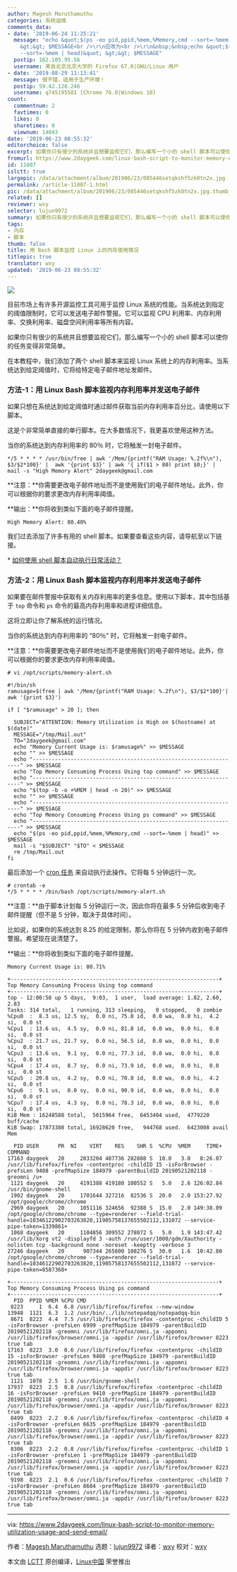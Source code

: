 ```yaml
---
author: Magesh Maruthamuthu
categories: 系统运维
comments_data:
- date: '2019-06-24 11:25:21'
  message: "echo &quot;$(ps -eo pid,ppid,%mem,%Memory,cmd --sort=-%mem | head)&quot;
    &gt;&gt; $MESSAGE<br />\r\n应改为<br />\r\n&nbsp;&nbsp;echo &quot;$(ps -eo pid,ppid,%mem,%cpu,cmd
    --sort=-%mem | head)&quot; &gt;&gt; $MESSAGE"
  postip: 162.105.95.56
  username: 来自北京北京大学的 Firefox 67.0|GNU/Linux 用户
- date: '2019-08-29 11:13:41'
  message: 很不错，适用于生产环境！
  postip: 59.42.128.246
  username: q745195581 [Chrome 76.0|Windows 10]
count:
  commentnum: 2
  favtimes: 0
  likes: 0
  sharetimes: 0
  viewnum: 14043
date: '2019-06-23 08:55:32'
editorchoice: false
excerpt: 如果你只有很少的系统并且想要监视它们，那么编写一个小的 shell 脚本可以使你的任务变得非常简单。
fromurl: https://www.2daygeek.com/linux-bash-script-to-monitor-memory-utilization-usage-and-send-email/
id: 11007
islctt: true
largepic: /data/attachment/album/201906/23/085446setqkshf5zk0tn2x.jpg
permalink: /article-11007-1.html
pic: /data/attachment/album/201906/23/085446setqkshf5zk0tn2x.jpg.thumb.jpg
related: []
reviewer: wxy
selector: lujun9972
summary: 如果你只有很少的系统并且想要监视它们，那么编写一个小的 shell 脚本可以使你的任务变得非常简单。
tags:
- 内存
- 脚本
thumb: false
title: 用 Bash 脚本监控 Linux 上的内存使用情况
titlepic: true
translator: wxy
updated: '2019-06-23 08:55:32'
---
```


![](/data/attachment/album/201906/23/085446setqkshf5zk0tn2x.jpg)


目前市场上有许多开源监控工具可用于监控 Linux 系统的性能。当系统达到指定的阈值限制时，它可以发送电子邮件警报。它可以监视 CPU 利用率、内存利用率、交换利用率、磁盘空间利用率等所有内容。


如果你只有很少的系统并且想要监视它们，那么编写一个小的 shell 脚本可以使你的任务变得非常简单。


在本教程中，我们添加了两个 shell 脚本来监视 Linux 系统上的内存利用率。当系统达到给定阈值时，它将给特定电子邮件地址发邮件。


### 方法-1：用 Linux Bash 脚本监视内存利用率并发送电子邮件


如果只想在系统达到给定阈值时通过邮件获取当前内存利用率百分比，请使用以下脚本。


这是个非常简单直接的单行脚本。在大多数情况下，我更喜欢使用这种方法。


当你的系统达到内存利用率的 80％ 时，它将触发一封电子邮件。



```
*/5 * * * * /usr/bin/free | awk '/Mem/{printf("RAM Usage: %.2f%\n"), $3/$2*100}' |  awk '{print $3}' | awk '{ if($1 > 80) print $0;}' | mail -s "High Memory Alert" 2daygeek@gmail.com
```

**注意：**你需要更改电子邮件地址而不是使用我们的电子邮件地址。此外，你可以根据你的要求更改内存利用率阈值。


**输出：**你将收到类似下面的电子邮件提醒。



```
High Memory Alert: 80.40%
```

我们过去添加了许多有用的 shell 脚本。如果要查看这些内容，请导航至以下链接。


 \* [如何使用 shell 脚本自动执行日常活动？](https://www.2daygeek.com/category/shell-script/)


### 方法-2：用 Linux Bash 脚本监视内存利用率并发送电子邮件


如果要在邮件警报中获取有关内存利用率的更多信息。使用以下脚本，其中包括基于 `top` 命令和 `ps` 命令的最高内存利用率和进程详细信息。


这将立即让你了解系统的运行情况。


当你的系统达到内存利用率的 “80％” 时，它将触发一封电子邮件。


**注意：**你需要更改电子邮件地址而不是使用我们的电子邮件地址。此外，你可以根据你的要求更改内存利用率阈值。



```
# vi /opt/scripts/memory-alert.sh

#!/bin/sh
ramusage=$(free | awk '/Mem/{printf("RAM Usage: %.2f\n"), $3/$2*100}'| awk '{print $3}')

if [ "$ramusage" > 20 ]; then

  SUBJECT="ATTENTION: Memory Utilization is High on $(hostname) at $(date)"
  MESSAGE="/tmp/Mail.out"
  TO="2daygeek@gmail.com"
  echo "Memory Current Usage is: $ramusage%" >> $MESSAGE
  echo "" >> $MESSAGE
  echo "------------------------------------------------------------------" >> $MESSAGE
  echo "Top Memory Consuming Process Using top command" >> $MESSAGE
  echo "------------------------------------------------------------------" >> $MESSAGE
  echo "$(top -b -o +%MEM | head -n 20)" >> $MESSAGE
  echo "" >> $MESSAGE
  echo "------------------------------------------------------------------" >> $MESSAGE
  echo "Top Memory Consuming Process Using ps command" >> $MESSAGE
  echo "------------------------------------------------------------------" >> $MESSAGE
  echo "$(ps -eo pid,ppid,%mem,%Memory,cmd --sort=-%mem | head)" >> $MESSAGE
  mail -s "$SUBJECT" "$TO" < $MESSAGE
  rm /tmp/Mail.out
fi
```

最后添加一个 [cron 任务](https://www.2daygeek.com/crontab-cronjob-to-schedule-jobs-in-linux/) 来自动执行此操作。它将每 5 分钟运行一次。



```
# crontab -e
*/5 * * * * /bin/bash /opt/scripts/memory-alert.sh
```

**注意：**由于脚本计划每 5 分钟运行一次，因此你将在最多 5 分钟后收到电子邮件提醒（但不是 5 分钟，取决于具体时间）。


比如说，如果你的系统达到 8.25 的给定限制，那么你将在 5 分钟内收到电子邮件警报。希望现在说清楚了。


**输出：**你将收到类似下面的电子邮件提醒。



```
Memory Current Usage is: 80.71%

+------------------------------------------------------------------+
Top Memory Consuming Process Using top command
+------------------------------------------------------------------+
top - 12:00:58 up 5 days,  9:03,  1 user,  load average: 1.82, 2.60, 2.83
Tasks: 314 total,   1 running, 313 sleeping,   0 stopped,   0 zombie
%Cpu0  :  8.3 us, 12.5 sy,  0.0 ni, 75.0 id,  0.0 wa,  0.0 hi,  4.2 si,  0.0 st
%Cpu1  : 13.6 us,  4.5 sy,  0.0 ni, 81.8 id,  0.0 wa,  0.0 hi,  0.0 si,  0.0 st
%Cpu2  : 21.7 us, 21.7 sy,  0.0 ni, 56.5 id,  0.0 wa,  0.0 hi,  0.0 si,  0.0 st
%Cpu3  : 13.6 us,  9.1 sy,  0.0 ni, 77.3 id,  0.0 wa,  0.0 hi,  0.0 si,  0.0 st
%Cpu4  : 17.4 us,  8.7 sy,  0.0 ni, 73.9 id,  0.0 wa,  0.0 hi,  0.0 si,  0.0 st
%Cpu5  : 20.8 us,  4.2 sy,  0.0 ni, 70.8 id,  0.0 wa,  0.0 hi,  4.2 si,  0.0 st
%Cpu6  :  9.1 us,  0.0 sy,  0.0 ni, 90.9 id,  0.0 wa,  0.0 hi,  0.0 si,  0.0 st
%Cpu7  : 17.4 us,  4.3 sy,  0.0 ni, 78.3 id,  0.0 wa,  0.0 hi,  0.0 si,  0.0 st
KiB Mem : 16248588 total,  5015964 free,  6453404 used,  4779220 buff/cache
KiB Swap: 17873388 total, 16928620 free,   944768 used.  6423008 avail Mem 

  PID USER      PR  NI    VIRT    RES    SHR S  %CPU  %MEM     TIME+ COMMAND
17163 daygeek   20     2033204 487736 282888 S  10.0   3.0   8:26.07 /usr/lib/firefox/firefox -contentproc -childID 15 -isForBrowser -prefsLen 9408 -prefMapSize 184979 -parentBuildID 20190521202118 -greomni /u+
 1121 daygeek   20     4191388 419180 100552 S   5.0   2.6 126:02.84 /usr/bin/gnome-shell
 1902 daygeek   20     1701644 327216  82536 S  20.0   2.0 153:27.92 /opt/google/chrome/chrome
 2969 daygeek   20     1051116 324656  92388 S  15.0   2.0 149:38.09 /opt/google/chrome/chrome --type=renderer --field-trial-handle=10346122902703263820,11905758137655502112,131072 --service-pipe-token=1339861+
 1068 daygeek   20     1104856 309552 278072 S   5.0   1.9 143:47.42 /usr/lib/Xorg vt2 -displayfd 3 -auth /run/user/1000/gdm/Xauthority -nolisten tcp -background none -noreset -keeptty -verbose 3
27246 daygeek   20      907344 265600 108276 S  30.0   1.6  10:42.80 /opt/google/chrome/chrome --type=renderer --field-trial-handle=10346122902703263820,11905758137655502112,131072 --service-pipe-token=8587368+

+------------------------------------------------------------------+
Top Memory Consuming Process Using ps command
+------------------------------------------------------------------+
  PID  PPID %MEM %CPU CMD
 8223     1  6.4  6.8 /usr/lib/firefox/firefox --new-window
13948  1121  6.3  1.2 /usr/bin/../lib/notepadqq/notepadqq-bin
 8671  8223  4.4  7.5 /usr/lib/firefox/firefox -contentproc -childID 5 -isForBrowser -prefsLen 6999 -prefMapSize 184979 -parentBuildID 20190521202118 -greomni /usr/lib/firefox/omni.ja -appomni /usr/lib/firefox/browser/omni.ja -appdir /usr/lib/firefox/browser 8223 true tab
17163  8223  3.0  0.6 /usr/lib/firefox/firefox -contentproc -childID 15 -isForBrowser -prefsLen 9408 -prefMapSize 184979 -parentBuildID 20190521202118 -greomni /usr/lib/firefox/omni.ja -appomni /usr/lib/firefox/browser/omni.ja -appdir /usr/lib/firefox/browser 8223 true tab
 1121  1078  2.5  1.6 /usr/bin/gnome-shell
17937  8223  2.5  0.8 /usr/lib/firefox/firefox -contentproc -childID 16 -isForBrowser -prefsLen 9410 -prefMapSize 184979 -parentBuildID 20190521202118 -greomni /usr/lib/firefox/omni.ja -appomni /usr/lib/firefox/browser/omni.ja -appdir /usr/lib/firefox/browser 8223 true tab
 8499  8223  2.2  0.6 /usr/lib/firefox/firefox -contentproc -childID 4 -isForBrowser -prefsLen 6635 -prefMapSize 184979 -parentBuildID 20190521202118 -greomni /usr/lib/firefox/omni.ja -appomni /usr/lib/firefox/browser/omni.ja -appdir /usr/lib/firefox/browser 8223 true tab
 8306  8223  2.2  0.8 /usr/lib/firefox/firefox -contentproc -childID 1 -isForBrowser -prefsLen 1 -prefMapSize 184979 -parentBuildID 20190521202118 -greomni /usr/lib/firefox/omni.ja -appomni /usr/lib/firefox/browser/omni.ja -appdir /usr/lib/firefox/browser 8223 true tab
 9198  8223  2.1  0.6 /usr/lib/firefox/firefox -contentproc -childID 7 -isForBrowser -prefsLen 8604 -prefMapSize 184979 -parentBuildID 20190521202118 -greomni /usr/lib/firefox/omni.ja -appomni /usr/lib/firefox/browser/omni.ja -appdir /usr/lib/firefox/browser 8223 true tab
```



---


via: <https://www.2daygeek.com/linux-bash-script-to-monitor-memory-utilization-usage-and-send-email/>


作者：[Magesh Maruthamuthu](https://www.2daygeek.com/author/magesh/) 选题：[lujun9972](https://github.com/lujun9972) 译者：[wxy](https://github.com/wxy) 校对：[wxy](https://github.com/wxy)


本文由 [LCTT](https://github.com/LCTT/TranslateProject) 原创编译，[Linux中国](https://linux.cn/) 荣誉推出
